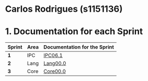 **Carlos Rodrigues** (s1151136)
===============================

# 1. Documentation for each Sprint


|Sprint  | Area | Documentation for the Sprint |
|--------|------|------------------------------|
| **1**  | IPC  | [IPC06.1](sp1)               |
| **2**  | Lang | [Lang00.0](sp2)              |
| **3**  | Core | [Core00.0](sp3)              |

